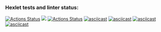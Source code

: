 ### Hexlet tests and linter status:
[![Actions Status](https://github.com/antonlipilin/frontend-project-lvl1/workflows/hexlet-check/badge.svg)](https://github.com/antonlipilin/frontend-project-lvl1/actions)
<a href="https://codeclimate.com/github/codeclimate/codeclimate/maintainability"><img src="https://api.codeclimate.com/v1/badges/a99a88d28ad37a79dbf6/maintainability" /></a>
[![Actions Status](https://github.com/antonlipilin/frontend-project-lvl1/workflows/Node%20CI/badge.svg)](https://github.com/antonlipilin/frontend-project-lvl1/actions)
[![asciicast](https://asciinema.org/a/eT4W09nxFJZRrZDjMLrQnFsZh.svg)](https://asciinema.org/a/eT4W09nxFJZRrZDjMLrQnFsZh)
[![asciicast](https://asciinema.org/a/jSelVkXF5xgy27XPj3i726sS2.svg)](https://asciinema.org/a/jSelVkXF5xgy27XPj3i726sS2)
[![asciicast](https://asciinema.org/a/4YA1gt1Vz7NM2WpCKNFBwHa6l.svg)](https://asciinema.org/a/4YA1gt1Vz7NM2WpCKNFBwHa6l)
[![asciicast](https://asciinema.org/a/80bjyV5OUAKJ7bFAPNEuKU9Ic.svg)](https://asciinema.org/a/80bjyV5OUAKJ7bFAPNEuKU9Ic)
